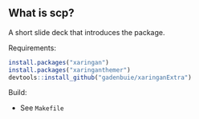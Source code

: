 ## What is scp?

A short slide deck that introduces the package.

Requirements:

```r
install.packages("xaringan")
install.packages("xaringanthemer")
devtools::install_github("gadenbuie/xaringanExtra")
```

Build:

- See `Makefile`
